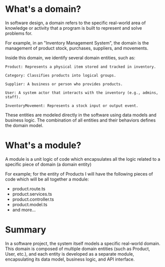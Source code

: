 # What's a domain?

In software design, a domain refers to the specific real-world area of knowledge or activity that a program is built to represent and solve problems for.

For example, in an "Inventory Management System", the domain is the management of product stock, purchases, suppliers, and movements.

Inside this domain, we identify several domain entities, such as:

    Product: Represents a physical item stored and tracked in inventory.

    Category: Classifies products into logical groups.

    Supplier: A business or person who provides products.

    User: A system actor that interacts with the inventory (e.g., admins, staff).

    InventoryMovement: Represents a stock input or output event.

These entities are modeled directly in the software using data models and business logic. The combination of all entities and their behaviors defines the domain model.

# What's a module?

A module is a unit logic of code which encapsulates all the logic related to a specific piece of domain (a domain entity)

For example; for the entity of Products I will have the following pieces of code which will be all together a module:

- product.route.ts
- product.services.ts
- product.controller.ts
- product.model.ts
- and more...

# Summary

In a software project, the system itself models a specific real-world domain.
This domain is composed of multiple domain entities (such as Product, User, etc.),
and each entity is developed as a separate module, encapsulating its data model, business logic, and API interface.

